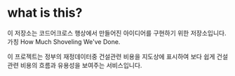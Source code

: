 
# what is this?

이 저장소는 코드어크로스 행상에서 만들어진 아이디어를 구현하기 위한 저장소입니다.
가칭 How Much Shoveling We've Done.

이 프로젝트는 정부의 재정데이터중 건설관련 비용을 지도상에 표시하여 보다 쉽게 건설관련 비용의 흐름과 유용성을 보여주는 서비스입니다.


